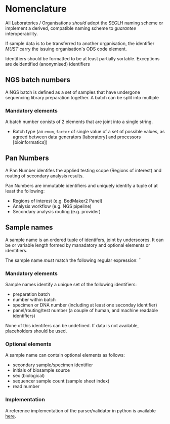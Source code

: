 # Nomenclature

All Laboratories / Organisations _should_ adopt the SEGLH naming scheme or implement a derived, compatible naming scheme to _guarantee_ interoperability.

If sample data is to be transferred to another organisation, the identifier _MUST_ carry the issuing organisation's ODS code element.

Identifiers should be formatted to be at least partially sortable. Exceptions are deidentified (anonymised) identifiers 

## NGS batch numbers
A NGS batch is defined as a set of samples that have undergone sequencing library preparation together. A batch can be split into multiple 

### Mandatory elements
A batch number conists of 2 elements that are joint into a single string.
- Batch type (an `enum`, `factor` of single value of a set of possible values, as agreed between data generators [laboratory] and processors [bioinformatics])

## Pan Numbers
A Pan Number identifes the applied testing scope (Regions of interest) and routing of secondary analysis results.

Pan Numbers are immutable identifiers and uniquely identify a tuple of at least the following:
- Regions of interest (e.g. BedMaker2 Panel)
- Analysis workflow (e.g. NGS pipeline)
- Secondary analysis routing (e.g. provider)


## Sample names
A sample name is an ordered tuple of identifers, joint by underscores. It can be or variable length formed by manadatory and optional elements or identifiers.

The sample name _must_ match the following regular expression:
``

### Mandatory elements
Sample names identify a unique set of the following identifiers:
- preparation batch
- number within batch
- specimen or DNA number (including at least one seconday identifier)
- panel/routing/test number (a couple of human, and machine readable identifiers)

None of this identifers can be undefined. If data is not available, placeholders should be used.

### Optional elements
A sample name can contain optional elements as follows:
- secondary sample/specimen identifier
- initials of biosample source
- sex (biological)
- sequencer sample count (sample sheet index)
- read number

### Implementation
A reference implementation of the parser/validator in python is available [here](http://github.com/moka-guys/seglh-naming.git).

